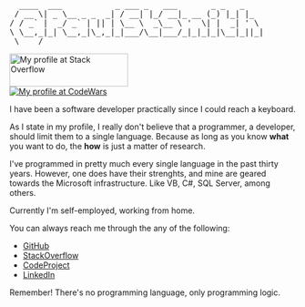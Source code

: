 <pre>
  ____  ___           _ ___ _   ___       _ _   _    
 / __ \| _ \__ _ _  _| / __| |_/ __|_ __ (_) |_| |_  
/ / _` |  _/ _` | || | \__ \  _\__ \ '  \| |  _| ' \ 
\ \__,_|_| \__,_|\_,_|_|___/\__|___/_|_|_|_|\__|_||_|
 \____/                                              
</pre>
<a target="_blank" 
   href="https://stackoverflow.com/users/44375/paulo-santos">
   <img border="0" 
        src="https://stackoverflow.com/users/flair/44375.png?theme=dark" 
        width="208" 
        height="58" 
        alt="My profile at Stack Overflow" 
        title="My profile at Stack Overflow" /></a>
<br/>
<a target="_blank" 
   title="Profile at CodeWars.com" 
   href="https://www.codewars.com/users/PaulStSmith">
   <img border="0" 
        src="https://www.codewars.com/users/PaulStSmith/badges/large"
        alt="My profile at CodeWars" 
        title="My profile at CodeWars"/></a>

I have been a software developer practically since I could reach a keyboard.

As I state in my profile, I really don't believe that a programmer, a developer, should
limit them to a single language. Because as long as you know **what** you want to do, 
the **how** is just a matter of research.

I've programmed in pretty much every single language in the past thirty years. However, 
one does have their strenghts, and mine are geared towards the Microsoft infrastructure.
Like VB, C#, SQL Server, among others.

Currently I'm self-employed, working from home.

You can always reach me through the any of the following:

* <a target="_blank" href="https://github.com/PaulStSmith">GitHub</a>
* <a target="_blank" href="https://stackoverflow.com/users/44375">StackOverflow</a>
* <a target="_blank" href="https://www.codeproject.com/Members/PaulStSmith">CodeProject</a>
* <a target="_blank" href="https://www.linkedin.com/in/paulstsmith/">LinkedIn</a>

Remember! There's no programming language, only programming logic.

<!---
PaulStSmith/PaulStSmith is a ✨ special ✨ repository because its 
`README.md` (this file) appears on your GitHub profile.
You can click the Preview link to take a look at your changes.
--->
